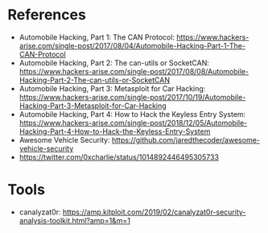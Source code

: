 # References
- Automobile Hacking, Part 1: The CAN Protocol: https://www.hackers-arise.com/single-post/2017/08/04/Automobile-Hacking-Part-1-The-CAN-Protocol
- Automobile Hacking, Part 2: The can-utils or SocketCAN: https://www.hackers-arise.com/single-post/2017/08/08/Automobile-Hacking-Part-2-The-can-utils-or-SocketCAN
- Automobile Hacking, Part 3: Metasploit for Car Hacking: https://www.hackers-arise.com/single-post/2017/10/19/Automobile-Hacking-Part-3-Metasploit-for-Car-Hacking
- Automobile Hacking, Part 4: How to Hack the Keyless Entry System: https://www.hackers-arise.com/single-post/2018/12/05/Automobile-Hacking-Part-4-How-to-Hack-the-Keyless-Entry-System
- Awesome Vehicle Security: https://github.com/jaredthecoder/awesome-vehicle-security
- https://twitter.com/0xcharlie/status/1014892446495305733


# Tools
- canalyzat0r: https://amp.kitploit.com/2019/02/canalyzat0r-security-analysis-toolkit.html?amp=1&m=1
